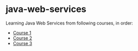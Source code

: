 # java-web-services
Learning Java Web Services from following courses, in order:

- [Course 1](https://www.udemy.com/course/spring-web-services-tutorial/)
- [Course 2](https://www.udemy.com/course/spring-boot-tutorial-for-beginners/)
- [Course 3](https://www.udemy.com/course/spring-tutorial-for-beginners/)
